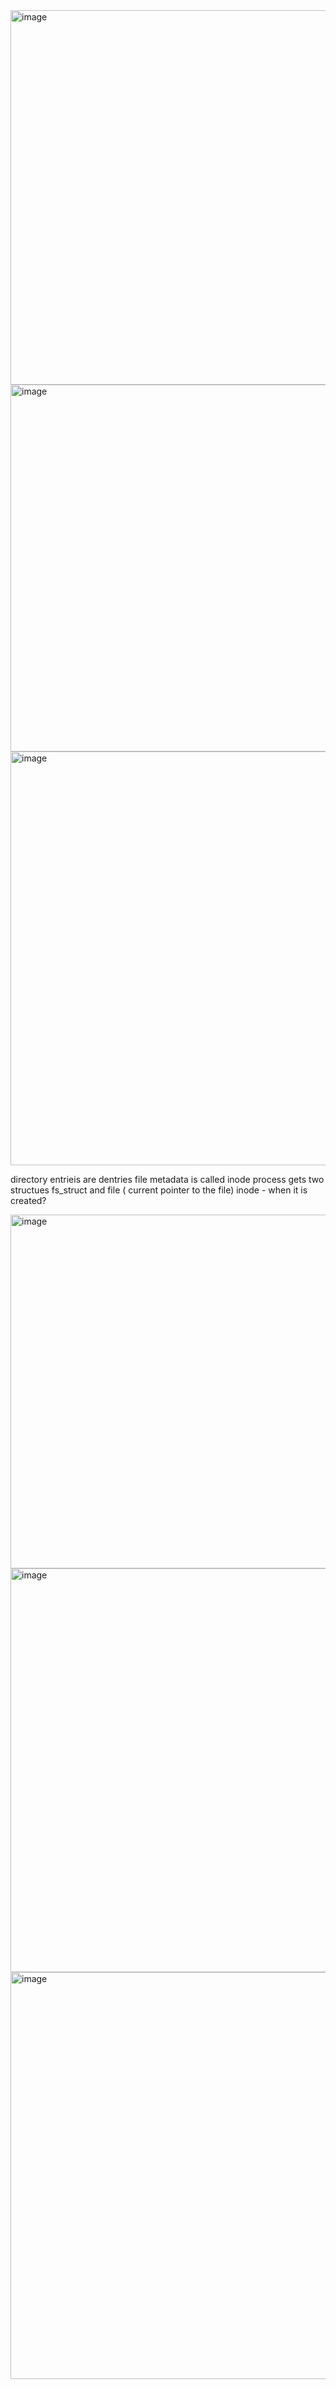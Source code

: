 

<img width="599" alt="image" src="https://github.com/user-attachments/assets/a3d63e96-a6f6-4250-be68-b66f0c45f89d" />


<img width="587" alt="image" src="https://github.com/user-attachments/assets/4340fa88-963d-410b-9bb4-d886f4b496e7" />


<img width="662" alt="image" src="https://github.com/user-attachments/assets/0221978c-ac0a-4ced-a4f5-04078e67cfa8" />


directory entrieis are dentries
file metadata is called inode
process gets two structues fs_struct and file ( current pointer to the file)
inode - when it is created?

<img width="566" alt="image" src="https://github.com/user-attachments/assets/7bf371f9-1105-489a-adb7-1f8b8191ccaa" />


<img width="646" alt="image" src="https://github.com/user-attachments/assets/d9ac63e6-b9e5-415b-8002-21582ba46bd6" />

<img width="651" alt="image" src="https://github.com/user-attachments/assets/a9925223-75e4-458a-80d5-dd46e138ff71" />
